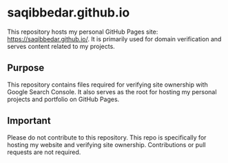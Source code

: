# saqibbedar.github.io

This repository hosts my personal GitHub Pages site: https://saqibbedar.github.io/. It is primarily used for domain verification and serves content related to my projects.

## Purpose

This repository contains files required for verifying site ownership with Google Search Console. It also serves as the root for hosting my personal projects and portfolio on GitHub Pages.

## Important

Please do not contribute to this repository. This repo is specifically for hosting my website and verifying site ownership. Contributions or pull requests are not required.
